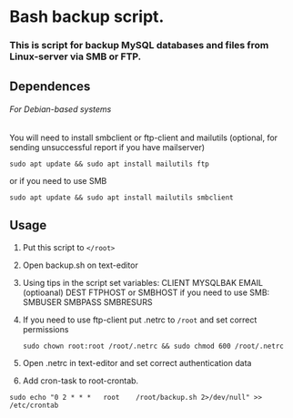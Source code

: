 # Bash backup script.
### This is script for backup MySQL databases and files from Linux-server via SMB or FTP.

## Dependences
###### For Debian-based systems
You will need to install smbclient or ftp-client and mailutils (optional, for sending unsuccessful report if you have mailserver)
```
sudo apt update && sudo apt install mailutils ftp
```
or if you need to use SMB
```
sudo apt update && sudo apt install mailutils smbclient
```
## Usage
1. Put this script to `</root>` 
2. Open backup.sh on text-editor
3. Using tips in the script set variables:
   CLIENT 
   MYSQLBAK
   EMAIL (optioanal)
   DEST
   FTPHOST or SMBHOST
if you need to use SMB:
   SMBUSER
   SMBPASS
   SMBRESURS
4. If you need to use ftp-client put .netrc to `/root` and set correct permissions

   `sudo chown root:root /root/.netrc && sudo chmod 600 /root/.netrc`
   
5. Open .netrc in text-editor and set correct authentication data
6. Add cron-task to root-crontab.

`sudo echo "0 2 * * *	root	/root/backup.sh 2>/dev/null" >> /etc/crontab`
